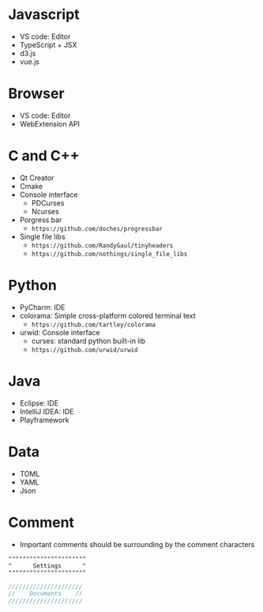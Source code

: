 Javascript
=====
* VS code: Editor
* TypeScript + JSX
* d3.js
* vue.js

Browser
=====
* VS code: Editor
* WebExtension API

C and C++
=====
* Qt Creator
* Cmake
* Console interface
    * PDCurses
    * Ncurses
* Porgress bar
    * `https://github.com/doches/progressbar`
* Single file libs
    * `https://github.com/RandyGaul/tinyheaders`
    * `https://github.com/nothings/single_file_libs`

Python
=====
* PyCharm: IDE
* colorama: Simple cross-platform colored terminal text
    * `https://github.com/tartley/colorama`
* urwid: Console interface
    * curses: standard python built-in lib
    * `https://github.com/urwid/urwid`

Java
=====
* Eclipse: IDE
* IntelliJ IDEA: IDE
* Playframework

Data
=====
* TOML
* YAML
* Json

Comment
=====
* Important comments should be surrounding by the comment characters
```vim
""""""""""""""""""""""
"      Settings      "
""""""""""""""""""""""
```
```c
/////////////////////
//    Documents    //
/////////////////////
```
